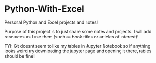 # Python-With-Excel
Personal Python and Excel projects and notes!


Purpose of this project is to just share some notes and projects. I will add resources as I use them (such as book titles or articles of interest)! 

FYI:
Git doesnt seem to like my tables in Jupyter Notebook so if anything looks weird try downloading the jupyter page and opening it there, tables should be fine!
